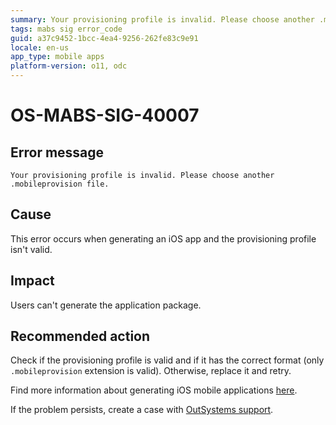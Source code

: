 ```yaml
---
summary: Your provisioning profile is invalid. Please choose another .mobileprovision file.
tags: mabs sig error_code
guid: a37c9452-1bcc-4ea4-9256-262fe83c9e91
locale: en-us
app_type: mobile apps
platform-version: o11, odc
---
```


# OS-MABS-SIG-40007

## Error message

`Your provisioning profile is invalid. Please choose another .mobileprovision file.`

## Cause

This error occurs when generating an iOS app and the provisioning profile isn't valid.

## Impact

Users can't generate the application package.

## Recommended action

Check if the provisioning profile is valid and if it has the correct format (only `.mobileprovision` extension is valid). Otherwise, replace it and retry.

Find more information about generating iOS mobile applications [here](https://success.outsystems.com/Documentation/11/Delivering_Mobile_Apps/Generate_and_Distribute_Your_Mobile_App/Generate_and_Publish_Your_Mobile_App_to_the_Mobile_App_Stores/Publish_Your_Mobile_iOS_Application_to_the_Apple_App_Store).

If the problem persists, create a case with [OutSystems support](https://www.outsystems.com/support/portal/open-support-case?ErrorCode=OS-MABS-SIG-40007).
